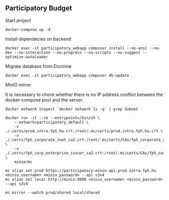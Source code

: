 ## Participatory Budget

Start project
```
docker-compose up -d
```

Install dependecies on backend
```
docker exec -it participatory_webapp composer install --no-ansi --no-dev --no-interaction --no-progress --no-scripts --no-suggest --optimize-autoloader
```

Migrate database from Doctrine
```
docker exec -it participatory_webapp composer db-update
```

MinIO mirror

It is necessary to check whether there is no IP address conflict between the docker-compose pool and the server.
```
docker network inspect `docker network ls -q` | grep Subnet
```


```
docker run -it --rm --entrypoint=/bin/sh \
    --network=participatory_default \
    -v ./.certs/prod.intra.fph.hu.crt:/root/.mc/certs/prod.intra.fph.hu.crt \
    -v ./.certs/fph_corporate_root_ca2.crt:/root/.mc/certs/CAs/fph_corporate_root_ca2.crt \
    -v ./.certs/fph_corp_enterprise_issuer_ca2.crt:/root/.mc/certs/CAs/fph_corp_enterprise_issuer_ca2.crt \
    minio/mc

mc alias set prod https://participatory-minio-api.prod.intra.fph.hu <minio_username> <minio_password> --api s3v4
mc alias set local http://minio:9000 <minio_username> <minio_password> --api s3v4

mc mirror --watch prod/shared local/shared
```
